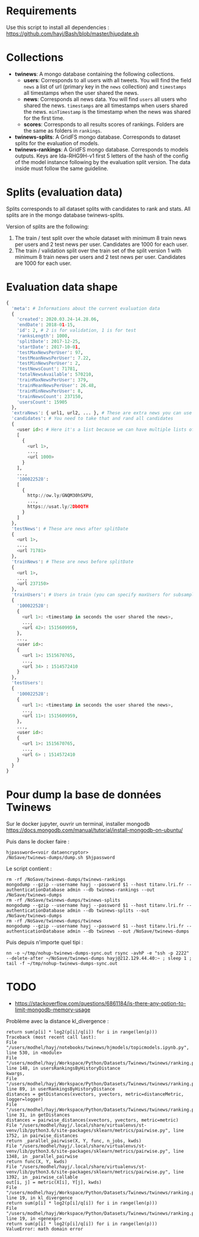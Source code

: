 # Requirements

Use this script to install all dependencies : <https://github.com/hayj/Bash/blob/master/hjupdate.sh>

# Collections

 * **twinews**: A mongo database containing the following collections.
   * **users**: Corresponds to all users with all tweets. You will find the field `news` a list of url (primary key in the `news` collection) and `timestamps` all timestamps when the user shared the news.
   * **news**: Corresponds all news data. You will find `users` all users who shared the news. `timestamps` are all timestamps when users shared the news. `minTimestamp` is the timestamp when the news was shared for the first time.
   * **scores**: Corresponds to all results scores of rankings. Folders are the same as folders in `rankings`.
 * **twinews-splits**: A GridFS mongo database. Corresponds to dataset splits for the evaluation of models.
 * **twinews-rankings**: A GridFS mongo database. Corresponds to models outputs. Keys are lda-RHG9H-v1 first 5 letters of the hash of the config of the model instance following by the evaluation split version. The data inside must follow the same guideline.


# Splits (evaluation data)

Splits corresponds to all dataset splits with candidates to rank and stats.
All splits are in the mongo database twinews-splits.

Version of splits are the following:

 1. The train / test split over the whole dataset with minimum 8 train news per users and 2 test news per user. Candidates are 1000 for each user. 
 2. The train / validation split over the train set of the split version 1 with minimum 8 train news per users and 2 test news per user. Candidates are 1000 for each user.

# Evaluation data shape

```python
{
  'meta': # Informations about the current evaluation data
  {
    'created': 2020.03.24-14.28.06,
    'endDate': 2018-01-15,
    'id': 2, # 2 is for validation, 1 is for test
    'ranksLength': 1000,
    'splitDate': 2017-12-25,
    'startDate': 2017-10-01,
    'testMaxNewsPerUser': 97,
    'testMeanNewsPerUser': 7.22,
    'testMinNewsPerUser': 2,
    'testNewsCount': 71781,
    'totalNewsAvailable': 570210,
    'trainMaxNewsPerUser': 379,
    'trainMeanNewsPerUser': 26.48,
    'trainMinNewsPerUser': 8,
    'trainNewsCount': 237150,
    'usersCount': 15905
  },
  'extraNews': { url1, url2, ... }, # These are extra news you can use (not in train / test)
  'candidates': # You need to take that and rand all candidates
  {
    <user id>: # Here it's a list because we can have multiple lists of candidates per user
    [
      {
        <url 1>,
        ...,
        <url 1000>
      }
    ],
    ...,
    '100022528': 
    [
      {
        http://ow.ly/GNQM30hSXPU,
        ...,
        https://usat.ly/2Db0QTH
      }
    ]
  },
  'testNews': # These are news after splitDate
  {
    <url 1>,
    ...,
    <url 71781>
  },
  'trainNews': # These are news before splitDate
  {
    <url 1>,
    ...,
    <url 237150>
  },
  'trainUsers': # Users in train (you can specify maxUsers for subsampling the dataset)
  {
    '100022528': 
    {
      <url 1>: <timestamp in seconds the user shared the news>,
      ...,
      <url 42>: 1515609959,
    },
    ...,
    <user id>: 
    {
      <url 1>: 1515670765,
      ...,
      <url 34> : 1514572410
    }
  },
  'testUsers': 
  {
    '100022528': 
    {
      <url 1>: <timestamp in seconds the user shared the news>,
      ...,
      <url 11>: 1515609959,
    },
    ...,
    <user id>: 
    {
      <url 1>: 1515670765,
      ...,
      <url 6> : 1514572410
    }
  }
}
```

# Pour dump la base de données Twinews

Sur le docker jupyter, ouvrir un terminal, installer mongodb <https://docs.mongodb.com/manual/tutorial/install-mongodb-on-ubuntu/>

Puis dans le docker faire :

	hjpassword=<voir dataencryptor>
	/NoSave/twinews-dumps/dump.sh $hjpassword

Le script contient :

```
rm -rf /NoSave/twinews-dumps/twinews-rankings
mongodump --gzip --username hayj --password $1 --host titanv.lri.fr --authenticationDatabase admin --db twinews-rankings --out /NoSave/twinews-dumps
rm -rf /NoSave/twinews-dumps/twinews-splits
mongodump --gzip --username hayj --password $1 --host titanv.lri.fr --authenticationDatabase admin --db twinews-splits --out /NoSave/twinews-dumps
rm -rf /NoSave/twinews-dumps/twinews
mongodump --gzip --username hayj --password $1 --host titanv.lri.fr --authenticationDatabase admin --db twinews --out /NoSave/twinews-dumps
```

Puis depuis n'importe quel tipi :

	nn -o ~/tmp/nohup-twinews-dumps-sync.out rsync -avhP -e "ssh -p 2222" --delete-after ~/NoSave/twinews-dumps hayj@212.129.44.40:~ ; sleep 1 ; tail -f ~/tmp/nohup-twinews-dumps-sync.out


# TODO

 * https://stackoverflow.com/questions/6861184/is-there-any-option-to-limit-mongodb-memory-usage


 Problème avec la distance kl_divergence :

	return sum(p[i] * log2(p[i]/q[i]) for i in range(len(p)))
	Traceback (most recent call last):
	File "/users/modhel/hayj/notebooks/twinews/hjmodels/topicmodels.ipynb.py", line 530, in <module>
	File "/users/modhel/hayj/Workspace/Python/Datasets/Twinews/twinews/ranking.py", line 148, in usersRankingsByHistoryDistance
	kwargs,
	File "/users/modhel/hayj/Workspace/Python/Datasets/Twinews/twinews/ranking.py", line 89, in userRankingsByHistoryDistance
	distances = getDistances(xvectors, yvectors, metric=distanceMetric, logger=logger)
	File "/users/modhel/hayj/Workspace/Python/Datasets/Twinews/twinews/ranking.py", line 31, in getDistances
	distances = pairwise_distances(xvectors, yvectors, metric=metric)
	File "/users/modhel/hayj/.local/share/virtualenvs/st-venv/lib/python3.6/site-packages/sklearn/metrics/pairwise.py", line 1752, in pairwise_distances
	return _parallel_pairwise(X, Y, func, n_jobs, kwds)
	File "/users/modhel/hayj/.local/share/virtualenvs/st-venv/lib/python3.6/site-packages/sklearn/metrics/pairwise.py", line 1348, in _parallel_pairwise
	return func(X, Y, kwds)
	File "/users/modhel/hayj/.local/share/virtualenvs/st-venv/lib/python3.6/site-packages/sklearn/metrics/pairwise.py", line 1392, in _pairwise_callable
	out[i, j] = metric(X[i], Y[j], kwds)
	File "/users/modhel/hayj/Workspace/Python/Datasets/Twinews/twinews/ranking.py", line 19, in kl_divergence
	return sum(p[i] * log2(p[i]/q[i]) for i in range(len(p)))
	File "/users/modhel/hayj/Workspace/Python/Datasets/Twinews/twinews/ranking.py", line 19, in <genexpr>
	return sum(p[i] * log2(p[i]/q[i]) for i in range(len(p)))
	ValueError: math domain error